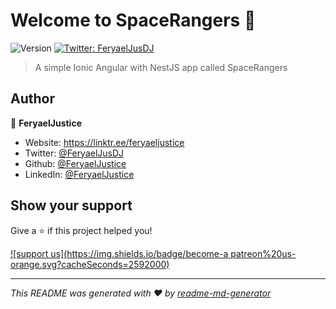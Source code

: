 # Welcome to SpaceRangers 👋
![Version](https://img.shields.io/badge/version-1-blue.svg?cacheSeconds=2592000)
[![Twitter: FeryaelJusDJ](https://img.shields.io/twitter/follow/FeryaelJusDJ.svg?style=social)](https://twitter.com/FeryaelJusDJ)

> A simple Ionic Angular with NestJS app called SpaceRangers

## Author

👤 **FeryaelJustice**

* Website: https://linktr.ee/feryaeljustice
* Twitter: [@FeryaelJusDJ](https://twitter.com/FeryaelJusDJ)
* Github: [@FeryaelJustice](https://github.com/FeryaelJustice)
* LinkedIn: [@FeryaelJustice](https://linkedin.com/in/feryael-justice)

## Show your support

Give a ⭐️ if this project helped you!

[![support us](https://img.shields.io/badge/become-a patreon%20us-orange.svg?cacheSeconds=2592000)](https://www.patreon.com/FeryaelJustice)


***
_This README was generated with ❤️ by [readme-md-generator](https://github.com/kefranabg/readme-md-generator)_